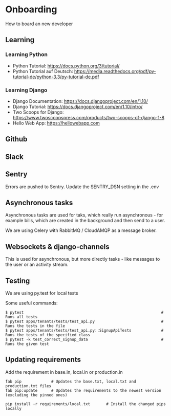 # Onboarding

How to board an new developer

## Learning

### Learning Python

* Python Tutorial: https://docs.python.org/3/tutorial/
* Python Tutorial auf Deutsch: https://media.readthedocs.org/pdf/py-tutorial-de/python-3.3/py-tutorial-de.pdf

### Learning Django

* Django Documentation: https://docs.djangoproject.com/en/1.10/
* Django Tutorial: https://docs.djangoproject.com/en/1.10/intro/
* Two Scoops for Django: https://www.twoscoopspress.com/products/two-scoops-of-django-1-8
* Hello Web App: https://hellowebapp.com

## Github

## Slack

## Sentry

Errors are pushed to Sentry. Update the SENTRY_DSN setting in the .env

## Asynchronous tasks

Asynchronous tasks are used for taks, which really run asynchronous - for example bills, which are created in the background and then send to a user.

We are using Celery with RabbitMQ / CloudAMQP as a message broker.

## Websockets & django-channels

This is used for asynchronous, but more directly tasks - like messages to the user or an activity stream.

## Testing

We are using py.test for local tests

Some useful commands:

```
$ pytest                                                            # Runs all tests
$ pytest apps/tenants/tests/test_api.py                             # Runs the tests in the file
$ pytest apps/tenants/tests/test_api.py::SignupApiTests             # Runs the tests of the specified class
$ pytest -k test_correct_signup_data                                # Runs the given test
```

## Updating requirements

Add the requirement in base.in, local.in or production.in

```
fab pip             # Updates the base.txt, local.txt and production.txt files
fab pip:update      # Updates the requirements to the newest version (excluding the pinned ones)

pip install -r requirements/local.txt       # Install the changed pips locally
```

